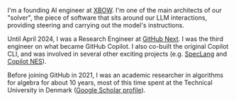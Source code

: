 I'm a founding AI engineer at [XBOW](https://xbow.com). I'm one of the main architects of our "solver", the piece of software that sits around our LLM interactions, providing steering and carrying out the model's instructions.   

Until April 2024, I was a Research Engineer at [GitHub Next](https://next.github.com). I was the third engineer on what became GitHub Copilot. I also co-built the original Copilot CLI, and was involved in several other exciting projects (e.g. [SpecLang](https://githubnext.com/projects/speclang/) and [Copilot NES](https://githubnext.com/projects/copilot-next-edit-suggestions/)).

Before joining GitHub in 2021, I was an academic researcher in algorithms for algebra for about 10 years, most of this time spent at the Technical University in Denmark ([Google Scholar profile](https://scholar.google.dk/citations?hl=en&user=d8AVunIAAAAJ)).

